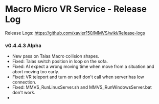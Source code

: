 # Macro Micro VR Service - Release Log
Release Logs: https://github.com/xavier150/MMVS/wiki/Release-logs

###  v0.4.4.3 Alpha

- New pass on Talas Macro collision shapes.
- Fixed: Talas switch position in loop on the sofa.
- Fixed: AI expect a wrong moving time when move from a situation and abort moving too early.
- Fixed: VR teleport and turn on self don't call when server has low connection.
- Fixed: MMVS_RunLinuxServer.sh and MMVS_RunWindowsServer.bat don't work.
- 
